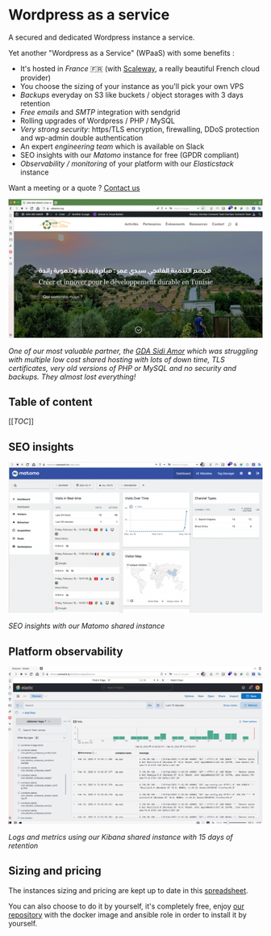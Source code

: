 # Wordpress as a service

A secured and dedicated Wordpress instance a service.

Yet another "Wordpress as a Service" (WPaaS) with some benefits :

* It's hosted in _France_ 🇫🇷 (with [Scaleway](https://www.scaleway.com), a really beautiful French cloud provider)
* You choose the sizing of your instance as you'll pick your own VPS
* _Backups_ everyday on S3 like buckets / object storages with 3 days retention
* _Free emails_ and _SMTP_ integration with sendgrid
* Rolling upgrades of Wordpress / PHP / MySQL
* _Very strong security_: https/TLS encryption, firewalling, DDoS protection and wp-admin double authentication
* An expert _engineering team_ which is available on Slack
* SEO insights with our _Matomo_ instance for free (GPDR compliant)
* _Observability / monitoring_ of your platform with our _Elasticstack_ instance

Want a meeting or a quote ? [Contact us](https://calendly.com/idriss-neumann/intro-comwork-cloud)

![sidiamor](./img/sidiamor.png)

*One of our most valuable partner, the [GDA Sidi Amor](https://sidiamor.org) which was struggling with multiple low cost shared hosting with lots of down time, TLS certificates, very old versions of PHP or MySQL and no security and backups. They almost lost everything!*

## Table of content

[[_TOC_]]

## SEO insights

![matomo](./img/matomo.png)

*_SEO_ insights with our _Matomo_ shared instance*

## Platform observability

![Kibana](./img/kibana.png)

*Logs and metrics using our Kibana shared instance with 15 days of retention*

## Sizing and pricing

The instances sizing and pricing are kept up to date in this [spreadsheet](https://docs.google.com/spreadsheets/d/1rfAaCrcGInxsGCkSZyrdo2W6gZDlLQCIqnz_5qF8gBY).

You can also choose to do it by yourself, it's completely free, enjoy [our repository](https://gitlab.comwork.io/oss/ansible-iac/ansible-wordpress) with the docker image and ansible role in order to install it by yourself.
